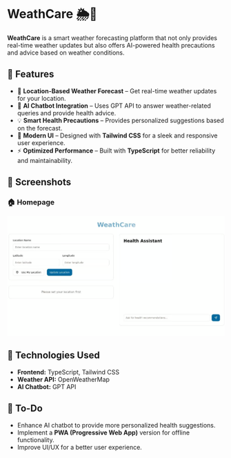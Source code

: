 # WeathCare 🌦️🤖  

**WeathCare** is a smart weather forecasting platform that not only provides real-time weather updates but also offers AI-powered health precautions and advice based on weather conditions.  

## 🌟 Features  
- 📍 **Location-Based Weather Forecast** – Get real-time weather updates for your location.  
- 🤖 **AI Chatbot Integration** – Uses GPT API to answer weather-related queries and provide health advice.  
- 💡 **Smart Health Precautions** – Provides personalized suggestions based on the forecast.  
- 🎨 **Modern UI** – Designed with **Tailwind CSS** for a sleek and responsive user experience.  
- ⚡ **Optimized Performance** – Built with **TypeScript** for better reliability and maintainability.  

## 📸 Screenshots  

### 🏠 Homepage  
![Homepage](https://github.com/ashutosh7484/Weath_Care/blob/2723c907a4cc49485cd2e05ae29c9a69295bbd30/Screenshot%202025-03-07%20155706.png) 

## 🚀 Technologies Used  
- **Frontend:** TypeScript, Tailwind CSS  
- **Weather API:** OpenWeatherMap  
- **AI Chatbot:** GPT API  

## 📌 To-Do  
- Enhance AI chatbot to provide more personalized health suggestions.  
- Implement a **PWA (Progressive Web App)** version for offline functionality.  
- Improve UI/UX for a better user experience.  
